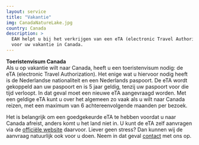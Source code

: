 ```yaml
---
layout: service
title: "Vakantie"
img: CanadaNatureLake.jpg
country: Canada
description: >
  EAH helpt u bij het verkrijgen van een eTA (electronic Travel Authorization)
  voor uw vakantie in Canada.
---
```

<p>
<strong>Toeristenvisum Canada</strong><br/>Als u op vakantie wilt naar Canada, heeft u een toeristenvisum nodig: de eTA (electronic Travel Authorization). Het enige wat u hiervoor nodig
heeft is de Nederlandse nationaliteit en een Nederlands paspoort. De eTA wordt gekoppeld aan uw paspoort en is 5 jaar geldig, tenzij uw paspoort voor die tijd verloopt. In dat geval moet een nieuwe eTA aangevraagd worden. Met een geldige eTA kunt u over het algemeen zo vaak als u wilt naar Canada reizen, met een maximum van 6 achtereenvolgende maanden per bezoek.

Het is belangrijk om een goedgekeurde eTA te hebben voordat u naar Canada afreist, anders komt u het land niet in. U kunt de eTA zelf aanvragen via de <a href="https://www.canada.ca/en/immigration-refugees-citizenship/services/visit-canada/eta/apply.html" target="_blank">officiële website</a> daarvoor.
Liever geen stress? Dan kunnen wij de aanvraag natuurlijk ook voor u doen. Neem in dat geval <a href="{{ site.baseurl }}/contact">contact</a> met ons op.
<p/>
